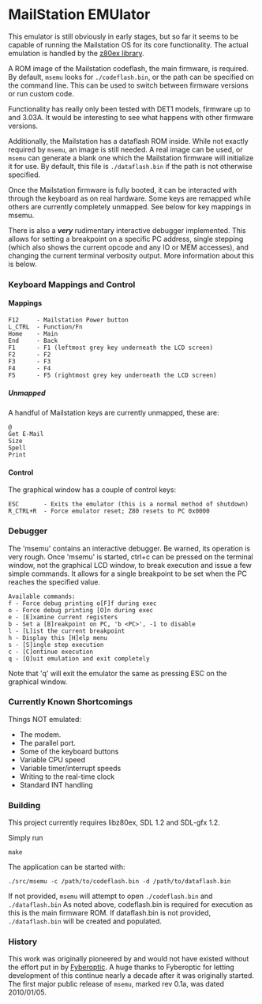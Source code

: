 # MailStation EMUlator

This emulator is still obviously in early stages, but so far it seems to be capable of running the Mailstation OS for its core functionality. The actual emulation is handled by the [z80ex library](https://sourceforge.net/projects/z80ex/).

A ROM image of the Mailstation codeflash, the main firmware, is required. By default, `msemu` looks for `./codeflash.bin`, or the path can be specified on the command line. This can be used to switch between firmware versions or run custom code.

Functionality has really only been tested with DET1 models, firmware up to and 3.03A. It would be interesting to see what happens with other firmware versions.

Additionally, the Mailstation has a dataflash ROM inside. While not exactly required by `msemu`, an image is still needed. A real image can be used, or `msemu` can generate a blank one which the Mailstation firmware will initialize it for use. By default, this file is `./dataflash.bin` if the path is not otherwise specified.

Once the Mailstation firmware is fully booted, it can be interacted with through the keyboard as on real hardware. Some keys are remapped while others are currently completely unmapped. See below for key mappings in msemu.

There is also a **_very_** rudimentary interactive debugger implemented. This allows for setting a breakpoint on a specific PC address, single stepping (which also shows the current opcode and any IO or MEM accesses), and changing the current terminal verbosity output. More information about this is below.


### Keyboard Mappings and Control

#### Mappings
```
F12     - Mailstation Power button
L_CTRL  - Function/Fn
Home    - Main
End     - Back
F1      - F1 (leftmost grey key underneath the LCD screen)
F2      - F2
F3      - F3
F4      - F4
F5      - F5 (rightmost grey key underneath the LCD screen)
```

##### Unmapped
A handful of Mailstation  keys are currently unmapped, these are:
```
@
Get E-Mail
Size
Spell
Print
```

#### Control
The graphical window has a couple of control keys:
```
ESC       - Exits the emulator (this is a normal method of shutdown)
R_CTRL+R  - Force emulator reset; Z80 resets to PC 0x0000
```


### Debugger
The 'msemu' contains an interactive debugger. Be warned, its operation is very rough. Once 'msemu' is started, ctrl+c can be pressed on the terminal window, not the graphical LCD window, to break execution and issue a few simple commands. It allows for a single breakpoint to be set when the PC reaches the specified value.
```
Available commands:
f - Force debug printing o[F]f during exec
o - Force debug printing [O]n during exec
e - [E]xamine current registers
b - Set a [B]reakpoint on PC, 'b <PC>', -1 to disable
l - [L]ist the current breakpoint
h - Display this [H]elp menu
s - [S]ingle step execution
c - [C]ontinue execution
q - [Q]uit emulation and exit completely
```
Note that 'q' will exit the emulator the same as pressing ESC on the graphical window.

### Currently Known Shortcomings
Things NOT emulated:
- The modem.
- The parallel port.
- Some of the keyboard buttons
- Variable CPU speed
- Variable timer/interrupt speeds
- Writing to the real-time clock
- Standard INT handling


### Building
This project currently requires libz80ex, SDL 1.2 and SDL-gfx 1.2.

Simply run

`make`

The application can be started with:

`./src/msemu -c /path/to/codeflash.bin -d /path/to/dataflash.bin`

If not provided, `msemu` will attempt to open `./codeflash.bin` and `./dataflash.bin` As noted above, codeflash.bin is required for execution as this is the main firmware ROM. If dataflash.bin is not provided, `./dataflash.bin` will be created and populated.


### History
This work was originally pioneered by and would not have existed without the effort put in by [Fyberoptic](http://www.fybertech.net/mailstation). A huge thanks to Fyberoptic for letting development of this continue nearly a decade after it was originally started. The first major public release of `msemu`, marked rev 0.1a, was dated 2010/01/05.
